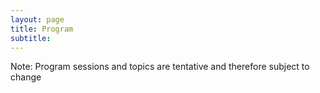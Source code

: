 ```yaml
---
layout: page
title: Program 
subtitle: 
---
```


Note: Program sessions and topics are tentative and therefore subject to change

